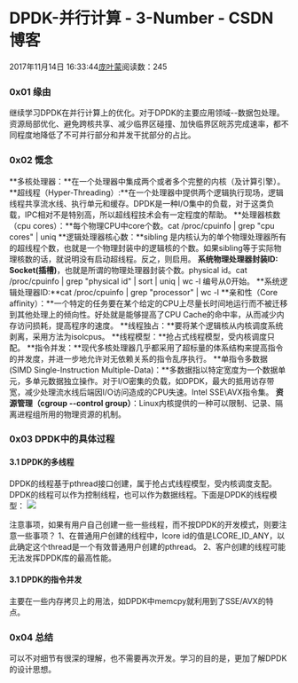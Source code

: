 
# DPDK-并行计算 - 3-Number - CSDN博客


2017年11月14日 16:33:44[庞叶蒙](https://me.csdn.net/pangyemeng)阅读数：245


### 0x01 缘由
继续学习DPDK在并行计算上的优化。对于DPDK的主要应用领域--数据包处理。资源局部优化、避免跨核共享、减少临界区碰撞、加快临界区皖苏完成速率，都不同程度地降低了不可并行部分和并发干扰部分的占比。
### 0x02 慨念
**多核处理器：**在一个处理器中集成两个或者多个完整的内核（及计算引擎）。
**超线程（Hyper-Threading）:**在一个处理器中提供两个逻辑执行现场，逻辑线程共享流水线、执行单元和缓存。DPDK是一种I/O集中的负载，对于这类负载，IPC相对不是特别高，所以超线程技术会有一定程度的帮助。
**处理器核数（cpu cores）：**每个物理CPU中core个数。cat /proc/cpuinfo | grep "cpu cores" | uniq
**逻辑处理器核心数：**sibling 是内核认为的单个物理处理器所有的超线程个数，也就是一个物理封装中的逻辑核的个数。如果sibling等于实际物理核数的话，就说明没有启动超线程。反之，则启用。
**系统物理处理器封装ID: Socket(插槽)**，也就是所谓的物理处理器封装个数。physical id。cat /proc/cpuinfo | grep "physical id" | sort | uniq | wc -l 编号从0开始。
**系统逻辑处理器ID:**cat /proc/cpuinfo | grep "processor" | wc -l
**亲和性（Core affinity）：**一个特定的任务要在某个给定的CPU上尽量长时间地运行而不被迁移到其他处理上的倾向性。好处就是能够提高了CPU Cache的命中率，从而减少内存访问损耗，提高程序的速度。
**线程独占：**要将某个逻辑核从内核调度系统剥离，采用方法为isolcpus。
**线程模型：**抢占式线程模型，受内核调度只配。
**指令并发：**现代多核处理器几乎都采用了超标量的体系结构来提高指令的并发度，并进一步地允许对无依赖关系的指令乱序执行。
**单指令多数据(SIMD Single-Instruction Multiple-Data)：**多数据指以特定宽度为一个数据单元，多单元数据独立操作。对于I/O密集的负载，如DPDK，最大的抵用访存带宽，减少处理流水线后端因I/O访问造成的CPU失速。Intel SSE\AVX指令集。
**资源管理（cgroup --control group）**：Linux内核提供的一种可以限制、记录、隔离进程组所用的物理资源的机制。
### 0x03 DPDK中的具体过程
#### 3.1 DPDK的多线程
DPDK的线程基于pthread接口创建，属于抢占式线程模型，受内核调度支配。DPDK的线程可以作为控制线程，也可以作为数据线程。下面是DPDK的线程模型：
![](https://img-blog.csdn.net/20171114163020183?watermark/2/text/aHR0cDovL2Jsb2cuY3Nkbi5uZXQvcGFuZ3llbWVuZw==/font/5a6L5L2T/fontsize/400/fill/I0JBQkFCMA==/dissolve/70/gravity/Center)

注意事项，如果有用户自己创建一些一些线程，而不按DPDK的开发模式，则要注意一些事项？
1、在普通用户创建的线程中，lcore id的值是LCORE_ID_ANY，以此确定这个thread是一个有效普通用户创建的pthread。
2、客户创建的线程可能无法发挥DPDK库的最高性能。
#### 3.1 DPDK的指令并发
主要在一些内存拷贝上的用法，如DPDK中memcpy就利用到了SSE/AVX的特点。
### 0x04 总结
可以不对细节有很深的理解，也不需要再次开发。学习的目的是，更加了解DPDK的设计思想。


